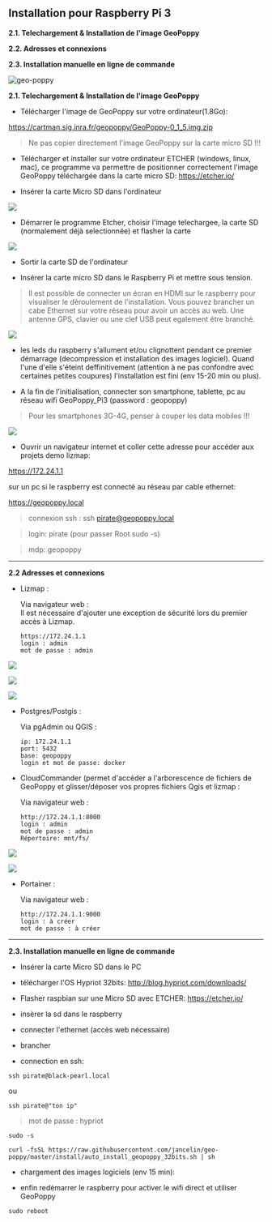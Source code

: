 ## Installation pour Raspberry Pi 3

**2.1. Telechargement & Installation de l'image GeoPoppy**

**2.2. Adresses et connexions**

**2.3. Installation manuelle en ligne de commande**

![geo-poppy](https://raw.githubusercontent.com/jancelin/geo-poppy/master/docs/images/geopoppy_2.png)


**2.1. Telechargement & Installation de l'image GeoPoppy**

* Télécharger l'image de GeoPoppy sur votre ordinateur(1.8Go):

 https://cartman.sig.inra.fr/geopoppy/GeoPoppy-0_1_5.img.zip

> Ne pas copier directement l'image GeoPoppy sur la carte micro SD !!!

* Télécharger et installer sur votre ordinateur ETCHER (windows, linux, mac), ce programme va permettre de positionner correctement l'image GeoPoppy téléchargée dans la carte micro SD: https://etcher.io/

* Insérer la carte Micro SD dans l'ordinateur 

![](https://encrypted-tbn0.gstatic.com/images?q=tbn:ANd9GcRrqS8MhQYdjrRmaYZS-RCtgLIrhB8gdLaxUmAfey96t6YpopQr)

* Démarrer le programme Etcher, choisir l'image telechargee, la carte SD (normalement déjà selectionnée) et flasher la carte

![](https://raw.githubusercontent.com/jancelin/geo-poppy/master/docs/images/Dl3GufZWwAIXbet.jpg)

* Sortir la carte SD de l'ordinateur 

* Insérer la carte micro SD dans le Raspberry Pi et mettre sous tension. 
> Il est possible de connecter un écran en HDMI sur le raspberry pour visualiser le déroulement de l'installation. Vous pouvez brancher un cabe Ethernet sur votre réseau pour avoir un accès au web.
Une antenne GPS, clavier ou une clef USB peut egalement être branché.

![](https://projects-static.raspberrypi.org/projects/raspberry-pi-setting-up/3addc4ca2ca0b7c999bdb03a46801a729614b235/en/images/pi-plug-in.gif)



* les leds du raspberry s'allument et/ou clignottent pendant ce premier démarrage (decompression et installation des images logiciel).
Quand l'une d'elle s'éteint deffinitivement (attention à ne pas confondre avec certaines petites coupures) l'installation est fini (env 15-20 min ou plus).

* A la fin de l'initialisation, connecter son smartphone, tablette, pc au réseau wifi GeoPoppy_Pi3 (password : geopoppy)

> Pour les smartphones 3G-4G, penser à couper les data mobiles !!!

![](https://raw.githubusercontent.com/jancelin/geo-poppy/master/docs/images/IMG_20181111_123326_274.jpg)


* Ouvrir un navigateur internet et coller cette adresse pour accéder aux projets demo lizmap:

 https://172.24.1.1  

sur un pc si le raspberry est connecté au réseau par cable ethernet:

 https://geopoppy.local

> connexion ssh : ssh pirate@geopoppy.local

> login: pirate (pour passer Root sudo -s)

> mdp: geopoppy




________________________________________________________________________________

**2.2 Adresses et connexions**

  * Lizmap :
  
    Via navigateur web :  
Il est nécessaire d'ajouter une exception de sécurité lors du premier accès à Lizmap.

        https://172.24.1.1
        login : admin
        mot de passe : admin

![](https://raw.githubusercontent.com/jancelin/geo-poppy/master/docs/images/Screenshot_20181111-170717.png)

![](https://raw.githubusercontent.com/jancelin/geo-poppy/master/docs/images/Screenshot_20181111-170809.png)

![](https://raw.githubusercontent.com/jancelin/geo-poppy/master/docs/images/Screenshot_20181111-171945.png)

  * Postgres/Postgis : 

    Via pgAdmin ou QGIS : 

        ip: 172.24.1.1 
        port: 5432 
        base: geopoppy 
        login et mot de passe: docker
      
  * CloudCommander (permet d'accéder a l'arborescence de fichiers de GeoPoppy et glisser/déposer vos propres fichiers  Qgis et lizmap :

    Via navigateur web :  

        http://172.24.1.1:8000
        login : admin
        mot de passe : admin
        Répertoire: mnt/fs/

![](https://raw.githubusercontent.com/jancelin/geo-poppy/master/docs/images/Screenshot_20181111-192246.png)

![](https://raw.githubusercontent.com/jancelin/geo-poppy/master/docs/images/Screenshot_20181111-192922.png)

        
  * Portainer : 

    Via navigateur web :  
    
        http://172.24.1.1:9000
        login : à créer
        mot de passe : à créer

--------------------------

**2.3. Installation manuelle en ligne de commande**

* Insérer la carte Micro SD dans le PC

* télécharger l'OS Hypriot 32bits: http://blog.hypriot.com/downloads/

* Flasher raspbian  sur une Micro SD avec ETCHER: https://etcher.io/
* insèrer la sd dans le raspberry
* connecter l'ethernet (accès web nécessaire)
* brancher
* connection en ssh:

```
ssh pirate@black-pearl.local
```
ou 

```
ssh pirate@"ton ip"
```

> mot de passe : hypriot

```
sudo -s

curl -fsSL https://raw.githubusercontent.com/jancelin/geo-poppy/master/install/auto_install_geopoppy_32bits.sh | sh

```

* chargement des images logiciels  (env 15 min):

* enfin redémarrer le raspberry pour activer le wifi direct et utiliser GeoPoppy

```
sudo reboot
```

